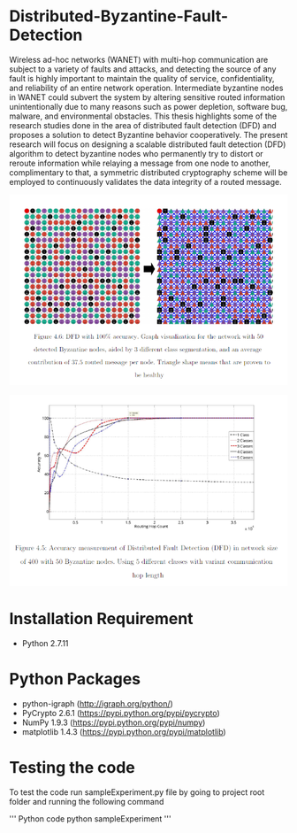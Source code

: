 # Distributed-Byzantine-Fault-Detection
Wireless ad-hoc networks (WANET) with multi-hop communication are subject to a variety of faults and attacks, and detecting the source of any fault is highly important to maintain the quality of service, confidentiality, and reliability of an entire network operation. Intermediate byzantine nodes in WANET could subvert the system by altering sensitive routed information unintentionally due to many reasons such as power depletion, software bug, malware, and environmental obstacles. This thesis highlights some of the research studies done in the area of distributed fault detection (DFD) and proposes a solution to detect Byzantine behavior cooperatively. The present research will focus on designing a scalable distributed fault detection (DFD) algorithm to detect byzantine nodes who permanently try to distort or reroute information while relaying a message from one node to another, complimentary to that, a symmetric distributed cryptography scheme will be employed to continuously validates the data integrity of a routed message. 

![Continues fault detection](DBFD-byzantine-fault-detection.png "Byzantine Node Detection in Distributed Network")

![Detection accuracy](byzantine-detection-accuracy.png "Accuracy according to segemntation level")

# Installation Requirement

* Python 2.7.11

# Python Packages 

* python-igraph (http://igraph.org/python/)
* PyCrypto 2.6.1 (https://pypi.python.org/pypi/pycrypto)
* NumPy 1.9.3 (https://pypi.python.org/pypi/numpy)
* matplotlib 1.4.3 (https://pypi.python.org/pypi/matplotlib) 

# Testing the code

To test the code run sampleExperiment.py file by going to project root folder and running the following command

''' Python code
python sampleExperiment
'''

